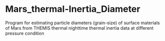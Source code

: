 # Mars_thermal-Inertia_Diameter

Program for estimating particle diameters (grain-size) of surface materials of Mars from THEMIS thermal nighttime thermal inertia data at different pressure condition
